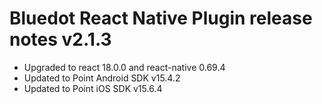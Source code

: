 # Bluedot React Native Plugin release notes v2.1.3

- Upgraded to react 18.0.0 and react-native 0.69.4
- Updated to Point Android SDK v15.4.2
- Updated to Point iOS SDK v15.6.4
